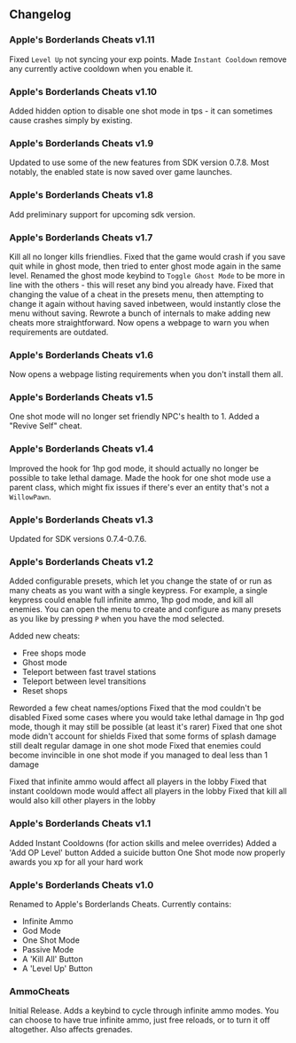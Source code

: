 ## Changelog

### Apple's Borderlands Cheats v1.11
Fixed `Level Up` not syncing your exp points.
Made `Instant Cooldown` remove any currently active cooldown when you enable it.

### Apple's Borderlands Cheats v1.10
Added hidden option to disable one shot mode in tps - it can sometimes cause crashes simply by existing.

### Apple's Borderlands Cheats v1.9
Updated to use some of the new features from SDK version 0.7.8.
Most notably, the enabled state is now saved over game launches.

### Apple's Borderlands Cheats v1.8
Add preliminary support for upcoming sdk version.

### Apple's Borderlands Cheats v1.7
Kill all no longer kills friendlies.
Fixed that the game would crash if you save quit while in ghost mode, then tried to enter ghost mode again in the same level.
Renamed the ghost mode keybind to `Toggle Ghost Mode` to be more in line with the others - this will reset any bind you already have.
Fixed that changing the value of a cheat in the presets menu, then attempting to change it again without having saved inbetween, would instantly close the menu without saving.
Rewrote a bunch of internals to make adding new cheats more straightforward.
Now opens a webpage to warn you when requirements are outdated.

### Apple's Borderlands Cheats v1.6
Now opens a webpage listing requirements when you don't install them all.

### Apple's Borderlands Cheats v1.5
One shot mode will no longer set friendly NPC's health to 1.
Added a "Revive Self" cheat.

### Apple's Borderlands Cheats v1.4
Improved the hook for 1hp god mode, it should actually no longer be possible to take lethal damage.
Made the hook for one shot mode use a parent class, which might fix issues if there's ever an entity that's not a `WillowPawn`.

### Apple's Borderlands Cheats v1.3
Updated for SDK versions 0.7.4-0.7.6.

### Apple's Borderlands Cheats v1.2
Added configurable presets, which let you change the state of or run as many cheats as you want with a single keypress. For example, a single keypress could enable full infinite ammo, 1hp god mode, and kill all enemies. You can open the menu to create and configure as many presets as you like by pressing `P` when you have the mod selected.

Added new cheats:
- Free shops mode
- Ghost mode
- Teleport between fast travel stations
- Teleport between level transitions
- Reset shops

Reworded a few cheat names/options
Fixed that the mod couldn't be disabled
Fixed some cases where you would take lethal damage in 1hp god mode, though it may still be possible (at least it's rarer)
Fixed that one shot mode didn't account for shields
Fixed that some forms of splash damage still dealt regular damage in one shot mode
Fixed that enemies could become invincible in one shot mode if you managed to deal less than 1 damage

Fixed that infinite ammo would affect all players in the lobby
Fixed that instant cooldown mode would affect all players in the lobby
Fixed that kill all would also kill other players in the lobby

### Apple's Borderlands Cheats v1.1
Added Instant Cooldowns (for action skills and melee overrides)
Added a 'Add OP Level' button
Added a suicide button
One Shot mode now properly awards you xp for all your hard work

### Apple's Borderlands Cheats v1.0
Renamed to Apple's Borderlands Cheats.
Currently contains:
- Infinite Ammo
- God Mode
- One Shot Mode
- Passive Mode
- A 'Kill All' Button
- A 'Level Up' Button

### AmmoCheats
Initial Release.
Adds a keybind to cycle through infinite ammo modes. You can choose to have true infinite ammo, just free reloads, or to turn it off altogether. Also affects grenades.
